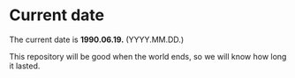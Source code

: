 # Current date

The current date is **1990.06.19.** (YYYY.MM.DD.)

This repository will be good when the world ends, so we will know how long it lasted.